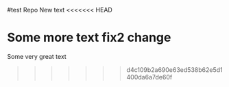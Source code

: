 #test Repo
New text
<<<<<<< HEAD

Some more text
fix2 change
=======
Some very great text
>>>>>>> d4c109b2a690e63ed538b62e5d1400da6a7de60f
